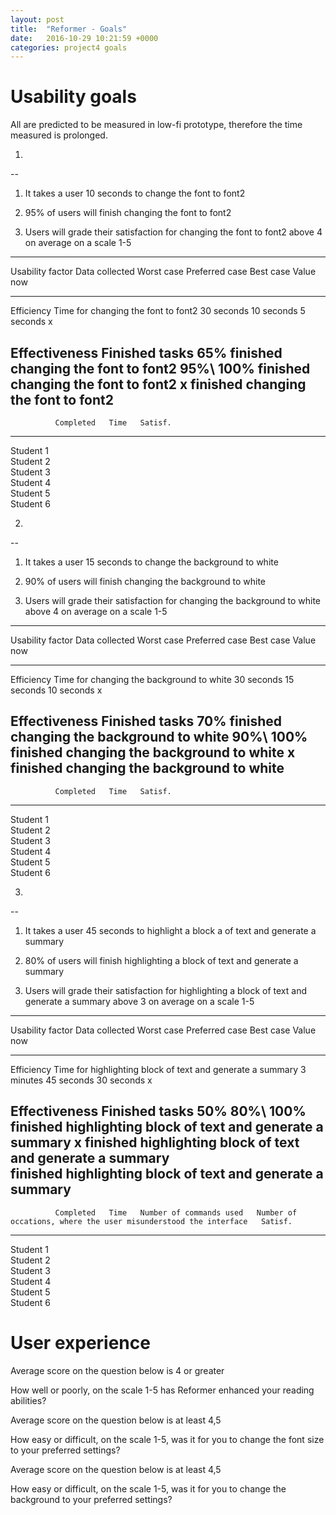```yaml
---
layout: post
title:  "Reformer - Goals"
date:   2016-10-29 10:21:59 +0000
categories: project4 goals
---
```


Usability goals
===============

All are predicted to be measured in low-fi prototype, therefore the time
measured is prolonged.

1.
--

1.  It takes a user 10 seconds to change the font to font2

2.  95% of users will finish changing the font to font2

3.  Users will grade their satisfaction for changing the font to font2
    above 4 on average on a scale 1-5

  -----------------------------------------------------------------------------------------------------------------------------------------------------------------------------------------------
  Usability factor   Data collected                        Worst case                                Preferred case                        Best case                                  Value now
  ------------------ ------------------------------------- ----------------------------------------- ------------------------------------- ------------------------------------------ -----------
  Efficiency         Time for changing the font to font2   30 seconds                                10 seconds                            5 seconds                                  x

  Effectiveness      Finished tasks                        65% finished changing the font to font2   95%\                                  100% finished changing the font to font2   x
                                                                                                     finished changing the font to font2                                              
  -----------------------------------------------------------------------------------------------------------------------------------------------------------------------------------------------

              Completed   Time   Satisf.
  ----------- ----------- ------ ---------
  Student 1                      
  Student 2                      
  Student 3                      
  Student 4                      
  Student 5                      
  Student 6                      

2.
--

1.  It takes a user 15 seconds to change the background to white

2.  90% of users will finish changing the background to white

3.  Users will grade their satisfaction for changing the background to
    white above 4 on average on a scale 1-5

  -----------------------------------------------------------------------------------------------------------------------------------------------------------------------------------------------------------------------
  Usability factor   Data collected                              Worst case                                      Preferred case                              Best case                                        Value now
  ------------------ ------------------------------------------- ----------------------------------------------- ------------------------------------------- ------------------------------------------------ -----------
  Efficiency         Time for changing the background to white   30 seconds                                      15 seconds                                  10 seconds                                       x

  Effectiveness      Finished tasks                              70% finished changing the background to white   90%\                                        100% finished changing the background to white   x
                                                                                                                 finished changing the background to white                                                    
  -----------------------------------------------------------------------------------------------------------------------------------------------------------------------------------------------------------------------

              Completed   Time   Satisf.
  ----------- ----------- ------ ---------
  Student 1                      
  Student 2                      
  Student 3                      
  Student 4                      
  Student 5                      
  Student 6                      

3.
--

1.  It takes a user 45 seconds to highlight a block a of text and
    generate a summary

2.  80% of users will finish highlighting a block of text and generate a
    summary

3.  Users will grade their satisfaction for highlighting a block of text
    and generate a summary above 3 on average on a scale 1-5

  ---------------------------------------------------------------------------------------------------------------------------------------------------------------------------------------------------------------------------------------------------------------------------------------
  Usability factor   Data collected                                               Worst case                                                   Preferred case                                               Best case                                                         Value now
  ------------------ ------------------------------------------------------------ ------------------------------------------------------------ ------------------------------------------------------------ ----------------------------------------------------------------- -----------
  Efficiency         Time for highlighting block of text and generate a summary   3 minutes                                                    45 seconds                                                   30 seconds                                                        x

  Effectiveness      Finished tasks                                               50%                                                          80%\                                                         100% finished highlighting block of text and generate a summary   x
                                                                                                                                               finished highlighting block of text and generate a summary                                                                     
                                                                                  finished highlighting block of text and generate a summary                                                                                                                                  
  ---------------------------------------------------------------------------------------------------------------------------------------------------------------------------------------------------------------------------------------------------------------------------------------

              Completed   Time   Number of commands used   Number of occations, where the user misunderstood the interface   Satisf.
  ----------- ----------- ------ ------------------------- ----------------------------------------------------------------- ---------
  Student 1                                                                                                                  
  Student 2                                                                                                                  
  Student 3                                                                                                                  
  Student 4                                                                                                                  
  Student 5                                                                                                                  
  Student 6                                                                                                                  

User experience
===============

Average score on the question below is 4 or greater

How well or poorly, on the scale 1-5 has Reformer enhanced your reading
abilities?

Average score on the question below is at least 4,5

How easy or difficult, on the scale 1-5, was it for you to change the
font size to your preferred settings?

Average score on the question below is at least 4,5

How easy or difficult, on the scale 1-5, was it for you to change the
background to your preferred settings?

